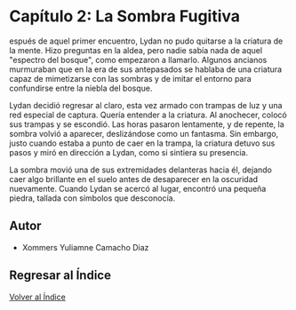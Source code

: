 # Capítulo 2: La Sombra Fugitiva

espués de aquel primer encuentro, Lydan no pudo quitarse a la criatura de la mente. Hizo preguntas en la aldea, pero nadie sabía nada de aquel "espectro del bosque", como empezaron a llamarlo. Algunos ancianos murmuraban que en la era de sus antepasados se hablaba de una criatura capaz de mimetizarse con las sombras y de imitar el entorno para confundirse entre la niebla del bosque.

Lydan decidió regresar al claro, esta vez armado con trampas de luz y una red especial de captura. Quería entender a la criatura. Al anochecer, colocó sus trampas y se escondió. Las horas pasaron lentamente, y de repente, la sombra volvió a aparecer, deslizándose como un fantasma. Sin embargo, justo cuando estaba a punto de caer en la trampa, la criatura detuvo sus pasos y miró en dirección a Lydan, como si sintiera su presencia.

La sombra movió una de sus extremidades delanteras hacia él, dejando caer algo brillante en el suelo antes de desaparecer en la oscuridad nuevamente. Cuando Lydan se acercó al lugar, encontró una pequeña piedra, tallada con símbolos que desconocía.

## Autor
- Xommers Yuliamne Camacho Diaz

## Regresar al Índice
[Volver al Índice](../README.md)